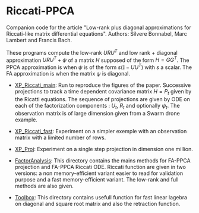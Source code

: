 # Riccati-PPCA
Companion code for the article "Low-rank plus diagonal approximations for Riccati-like matrix differential equations". Authors: Silvere Bonnabel, Marc Lambert and Francis Bach.

These programs compute the low-rank $URU^T$ and low rank + diagonal approximation $URU^T+\psi$ of a matrix $H$ supposed of the form $H=GG^T$. The PPCA approximation is when $\psi$ is of the form $s(\mathbb{I}-UU^T)$ with $s$ a scalar. The FA approximation is when the matrix $\psi$ is diagonal.

- [XP_Riccati_main][1]: Run to reproduce the figures of the paper. Successive projections to track a time dependent covariance matrix $H=P_t$ given by the Ricatti equations. The sequence of projections are given by ODE on each of the factorization components : $U_t$, $R_t$ and optionally $\psi_t$. 
The observation matrix is of large dimension given from a Swarm drone example.

- [XP_Riccati_fast][1]: Experiment on a simpler exemple with an observation matrix with a limited number of rows.

- [XP_Proj][3]: Experiment on a single step projection in dimension one million.

- [FactorAnalysis][4]: This directory contains the mains methods for FA-PPCA projection and FA-PPCA Riccati ODE. Riccati function are given in  two versions: a non memory-efficient variant easier to read for validation purpose and a fast memory-efficient variant. The low-rank and full methods are also given. 

- [Toolbox][5]: This directory contains usefull function for fast linear lagebra on diagonal and square root matrix and also the retraction function.

[1]: ./XP_Riccati_main.m
[2]: ./AdditionalXP/XP_Riccati_fast.m
[3]: ./AdditionalXP/XP_Proj.m
[4]: ./FactorAnalysis 
[5]: ./Toolbox
